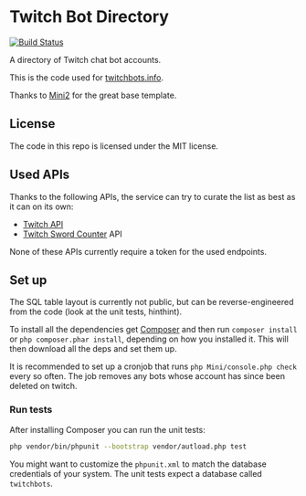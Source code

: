 # Twitch Bot Directory
[![Build Status](https://travis-ci.org/freaktechnik/twitchbots.svg?branch=mini)](https://travis-ci.org/freaktechnik/twitchbots)

A directory of Twitch chat bot accounts.

This is the code used for [twitchbots.info](https://twitchbots.info).

Thanks to [Mini2](https://github.com/panique/mini2) for the great base template.

## License
The code in this repo is licensed under the MIT license.

## Used APIs
Thanks to the following APIs, the service can try to curate the list as best as it can on its own:

 - [Twitch API](https://github.com/justintv/Twitch-API)
 - [Twitch Sword Counter](https://twitchstuff.3v.fi/mods/) API
 
None of these APIs currently require a token for the used endpoints.

## Set up

The SQL table layout is currently not public, but can be
reverse-engineered from the code (look at the unit tests, hinthint).

To install all the dependencies get [Composer](https://getcomposer.org/download)
and then run `composer install` or `php composer.phar install`, depending on how
you installed it. This will then download all the deps and set them up.

It is recommended to set up a cronjob that runs `php Mini/console.php check`
every so often. The job removes any bots whose account has since been deleted on
twitch.

### Run tests
After installing Composer you can run the unit tests:
```bash
php vendor/bin/phpunit --bootstrap vendor/autload.php test
```

You might want to customize the `phpunit.xml` to match the database credentials
of your system. The unit tests expect a database called `twitchbots`.
